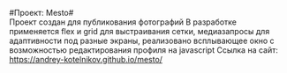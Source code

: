 #Проект: Mesto#  
Проект создан для публикования фотографий
В разработке применяется flex и grid для выстраивания сетки, медиазапросы для адаптивности под разные экраны, реализовано всплывающее окно с возможностью редактирования профиля на javascript
Ссылка на сайт: https://andrey-kotelnikov.github.io/mesto/